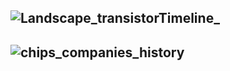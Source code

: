![Landscape_transistorTimeline_](https://www.imgtec.com/wp-content/uploads/2017/12/Landscape_transistorTimeline_-Final-14.12.17-1.jpg)
--------

![chips_companies_history](https://fortunedotcom.files.wordpress.com/2017/12/chips_companies_history.png)
--------

![]()
--------
![]()
--------
![]()
--------
![]()
--------
![]()
--------
![]()
--------
![]()
--------
![]()
--------
![]()
--------
![]()
--------
![]()
--------
![]()
--------
![]()
--------
![]()
--------
![]()
--------
![]()
--------
